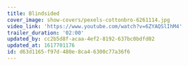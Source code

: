 ```yaml
---
title: Blindsided
cover_image: show-covers/pexels-cottonbro-6261114.jpg
video_link: 'https://www.youtube.com/watch?v=6ZYAQSlIhM4'
trailer_duration: '02:00'
updated_by: cc2b5d8f-acaa-4ef2-8192-637bc0bdfd02
updated_at: 1617701176
id: d63d1165-f97d-480e-8ca4-6300c77a36f6
---
```


